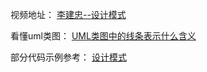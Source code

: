 视频地址：
[李建忠--设计模式](https://www.bilibili.com/video/BV1kW411P7KS)

看懂uml类图：
[UML类图中的线条表示什么含义](https://blog.csdn.net/jianfpeng241241/article/details/49617449)

部分代码示例参考：
[设计模式](https://www.cnblogs.com/jing99/category/947390.html)
